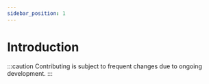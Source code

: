```yaml
---
sidebar_position: 1
---
```


# Introduction

:::caution
Contributing is subject to frequent changes due to ongoing development.
:::